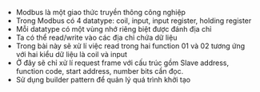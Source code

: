 - Modbus là một giao thức truyền thông công nghiệp
- Trong Modbus có 4 datatype: coil, input, input register, holding register
- Mỗi datatype có một vùng nhớ riêng biệt được đánh địa chỉ
- Ta có thể read/write vào các địa chỉ chứa dữ liệu
- Trong bài này sẽ xử lí việc read trong hai function 01 và 02 tương ứng với hai kiểu dữ liệu là coil và input
- Ở đây sẽ chỉ xử lí request frame với cấu trúc gồm Slave address, function code, start address, number bits cần đọc.
- Sử dụng builder pattern để quản lý quá trình khởi tạo